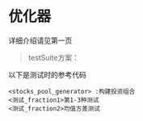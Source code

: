 # 优化器

详细介绍请见第一页

> testSuite方案：

以下是测试时的参考代码


    <stocks_pool_generator> :构建投资组合
    <测试_fraction1>第1-3种测试
    <测试_fraction2>均值方差测试
    






